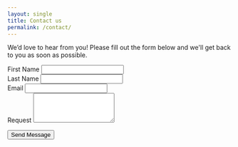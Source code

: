 ```yaml
---
layout: single
title: Contact us
permalink: /contact/
---
```

<!-- Bootstrap CSS -->
<link href="https://stackpath.bootstrapcdn.com/bootstrap/4.5.2/css/bootstrap.min.css" rel="stylesheet">

We’d love to hear from you! Please fill out the form below and we'll get back to you as soon as possible.

<!-- Form starts here -->
<form action="https://formspree.io/f/mrbewdkq" method="POST">

  <!-- First Name -->
  <div class="form-group">
    <label for="first_name">First Name</label>
    <input type="text" class="form-control" id="first_name" name="firstName" required>
  </div>

  <!-- Last Name -->
  <div class="form-group">
    <label for="last_name">Last Name</label>
    <input type="text" class="form-control" id="last_name" name="lastName" required>
  </div>

  <!-- Email -->
  <div class="form-group">
    <label for="email">Email</label>
    <input type="email" class="form-control" id="email" name="email" required>
  </div>

  <!-- Request -->
  <div class="form-group">
    <label for="request">Request</label>
    <textarea class="form-control" id="request" name="message" rows="4" required></textarea>
  </div>

  <!-- Submit Button -->
  <button type="submit" class="btn btn-primary btn-lg">Send Message</button>
</form>